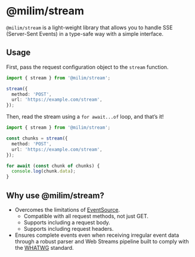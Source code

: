 # @milim/stream

`@milim/stream` is a light-weight library that allows you to handle SSE (Server-Sent Events) in a type-safe way with a simple interface.

## Usage

First, pass the request configuration object to the `stream` function.

```ts
import { stream } from '@milim/stream';

stream({
  method: 'POST',
  url: 'https://example.com/stream',
});
```

Then, read the stream using a `for await...of` loop, and that’s it!

```ts
import { stream } from '@milim/stream';

const chunks = stream({
  method: 'POST',
  url: 'https://example.com/stream',
});

for await (const chunk of chunks) {
  console.log(chunk.data);
}
```

## Why use @milim/stream?

- Overcomes the limitations of [EventSource](https://developer.mozilla.org/en-US/docs/Web/API/EventSource).
  - Compatible with all request methods, not just GET.
  - Supports including a request body.
  - Supports including request headers.
- Ensures complete events even when receiving irregular event data through a robust parser and Web Streams pipeline built to comply with the [WHATWG](https://html.spec.whatwg.org/multipage/server-sent-events.html) standard.
